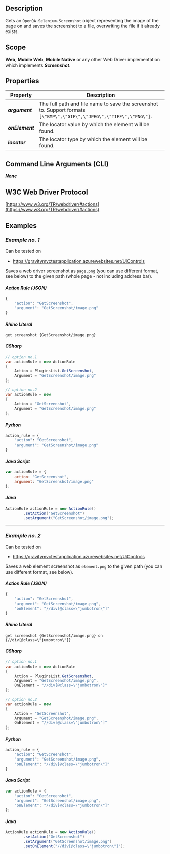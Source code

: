 ## Description
Gets an ```OpenQA.Selenium.Screenshot``` object representing the image of the page on and saves the screenshot to a file, overwriting the file if it already exists.

## Scope
**Web**, **Mobile Web**, **Mobile Native** or any other Web Driver implementation which implements _**Screenshot**_.

## Properties
| Property             | Description                                                                                                     |
|----------------------|-----------------------------------------------------------------------------------------------------------------|
| _**argument**_       | The full path and file name to save the screenshot to. Support formats ```[\"BMP\",\"GIF\",\"JPEG\",\"TIFF\",\"PNG\"]```. |
| _**onElement**_      | The locator value by which the element will be found.                                                           |
| _**locator**_        | The locator type by which the element will be found.                                                            |

## Command Line Arguments (CLI)
_**None**_

## W3C Web Driver Protocol
[https://www.w3.org/TR/webdriver/#actions](https://www.w3.org/TR/webdriver/#actions)

## Examples
### _Example no. 1_
Can be tested on
* https://gravitymvctestapplication.azurewebsites.net/UiControls

Saves a web driver screenshot as ```page.png``` (you can use different format, see below) to the given path (whole page - not including address bar).

#### _Action Rule (JSON)_
```js
{
    "action": "GetScreenshot",
    "argument": "GetScreenshot/image.png"
}
```

#### _Rhino Literal_
```
get screenshot {GetScreenshot/image.png}
```

#### _CSharp_
```csharp
// option no.1
var actionRule = new ActionRule
{
    Action = PluginsList.GetScreenshot,
    Argument = "GetScreenshot/image.png"
};

// option no.2
var actionRule = new
{
    Action = "GetScreenshot",
    Argument = "GetScreenshot/image.png"
};
```

#### _Python_
```python
action_rule = {
    "action": "GetScreenshot",
    "argument": "GetScreenshot/image.png"
}
```

#### _Java Script_
```js
var actionRule = {
    action: "GetScreenshot",
    argument: "GetScreenshot/image.png"
};
```

#### _Java_
```java
ActionRule actionRule = new ActionRule()
        .setAction("GetScreenshot")
        .setArgument("GetScreenshot/image.png");
```

***

### _Example no. 2_
Can be tested on
* https://gravitymvctestapplication.azurewebsites.net/UiControls

Saves a web element screenshot as ```element.png``` to the given path (you can use different format, see below).

#### _Action Rule (JSON)_
```js
{
    "action": "GetScreenshot",
    "argument": "GetScreenshot/image.png",
    "onElement": "//div[@class=\"jumbotron\"]"
}
```

#### _Rhino Literal_
```
get screenshot {GetScreenshot/image.png} on {//div[@class=\"jumbotron\"]}
```

#### _CSharp_
```csharp
// option no.1
var actionRule = new ActionRule
{
    Action = PluginsList.GetScreenshot,
    Argument = "GetScreenshot/image.png",
    OnElement = "//div[@class=\"jumbotron\"]"
};

// option no.2
var actionRule = new
{
    Action = "GetScreenshot",
    Argument = "GetScreenshot/image.png",
    OnElement = "//div[@class=\"jumbotron\"]"
};
```

#### _Python_
```python
action_rule = {
    "action": "GetScreenshot",
    "argument": "GetScreenshot/image.png",
    "onElement": "//div[@class=\"jumbotron\"]"
}
```

#### _Java Script_
```js
var actionRule = {
    "action": "GetScreenshot",
    "argument": "GetScreenshot/image.png",
    "onElement": "//div[@class=\"jumbotron\"]"
};
```

#### _Java_
```java
ActionRule actionRule = new ActionRule()
        .setAction("GetScreenshot")
        .setArgument("GetScreenshot/image.png")
        .setOnElement("//div[@class=\"jumbotron\"]");
```